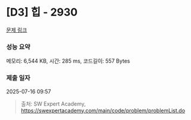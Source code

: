 # [D3] 힙 - 2930 

[문제 링크](https://swexpertacademy.com/main/code/problem/problemDetail.do?contestProbId=AV-Tj7ya3jYDFAXr) 

### 성능 요약

메모리: 6,544 KB, 시간: 285 ms, 코드길이: 557 Bytes

### 제출 일자

2025-07-16 09:57



> 출처: SW Expert Academy, https://swexpertacademy.com/main/code/problem/problemList.do